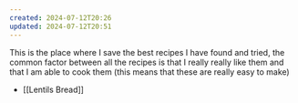 ```yaml
---
created: 2024-07-12T20:26
updated: 2024-07-12T20:51
---
```

This is the place where I save the best recipes I have found and tried, the common factor between all the recipes is that I really really like them and that I am able to cook them (this means that these are really easy to make)

- [[Lentils Bread]]